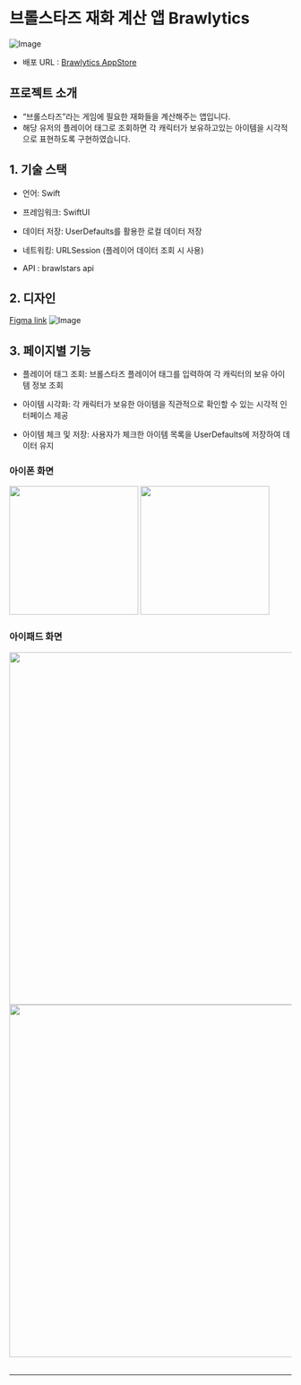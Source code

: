 


# 브롤스타즈 재화 계산 앱 Brawlytics
![Image](https://github.com/user-attachments/assets/1f4d539d-17e6-4127-9df7-03e2d92c9f53)
- 배포 URL : [Brawlytics AppStore](https://apps.apple.com/kr/app/brawlytics/id6739213360)


## 프로젝트 소개
- “브롤스타즈”라는 게임에 필요한 재화들을 계산해주는 앱입니다.
- 해당 유저의 플레이어 태그로 조회하면 각 캐릭터가 보유하고있는 아이템을 시각적으로 표현하도록 구현하였습니다.



## 1. 기술 스택

- 언어: Swift

- 프레임워크: SwiftUI

- 데이터 저장: UserDefaults를 활용한 로컬 데이터 저장

- 네트워킹: URLSession (플레이어 데이터 조회 시 사용)
- API : brawlstars api


## 2. 디자인
[Figma link](https://www.figma.com/design/jWpuBQzDTwhfb0U3eHG2eL/%EB%B8%8C%EB%A1%A4%EC%8A%A4%ED%83%80%EC%A6%88-%EC%A0%84%EC%A0%81-%EA%B2%80%EC%83%89-%EC%95%B1?node-id=0-1&p=f&t=tyCw6cV9YpUzCeee-0)
![Image](https://github.com/user-attachments/assets/abf601d9-3659-4e47-a4d1-8d84cf0ac788)



## 3. 페이지별 기능

- 플레이어 태그 조회: 브롤스타즈 플레이어 태그를 입력하여 각 캐릭터의 보유 아이템 정보 조회

- 아이템 시각화: 각 캐릭터가 보유한 아이템을 직관적으로 확인할 수 있는 시각적 인터페이스 제공

- 아이템 체크 및 저장: 사용자가 체크한 아이템 목록을 UserDefaults에 저장하여 데이터 유지

### 아이폰 화면
<div>
  <img width="230" src="https://github.com/user-attachments/assets/c3961830-3531-4100-8ff4-ee3df598b7d1" />
  <img width="230" src="https://github.com/user-attachments/assets/643b423a-7675-4828-801f-cd65883821dc" />
</div> 


### 아이패드 화면
<div>
  <img width="630" src="https://github.com/user-attachments/assets/310fa835-81fc-4666-a911-7c5d865ef742" />
  <img width="630" src="https://github.com/user-attachments/assets/665dc8cb-9b40-470d-8518-a062ea6dec4d" />
</div> 

</br>


---

